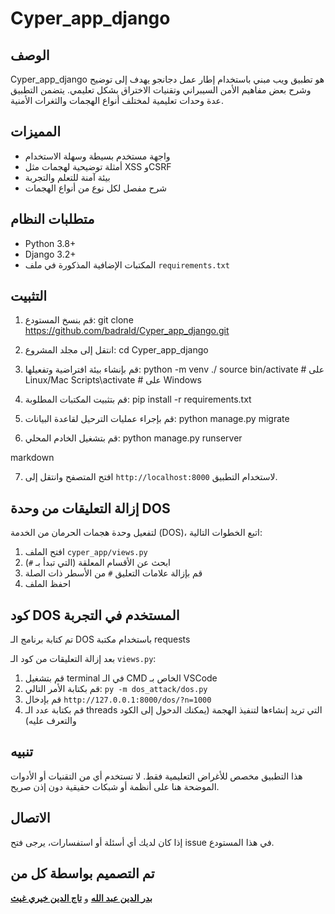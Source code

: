 # Cyper_app_django

## الوصف
Cyper_app_django هو تطبيق ويب مبني باستخدام إطار عمل دجانجو يهدف إلى توضيح وشرح بعض مفاهيم الأمن السيبراني وتقنيات الاختراق بشكل تعليمي. يتضمن التطبيق عدة وحدات تعليمية لمختلف أنواع الهجمات والثغرات الأمنية.

## المميزات
- واجهة مستخدم بسيطة وسهلة الاستخدام
- أمثلة توضيحية لهجمات مثل XSS وCSRF
- بيئة آمنة للتعلم والتجربة
- شرح مفصل لكل نوع من أنواع الهجمات

## متطلبات النظام
- Python 3.8+
- Django 3.2+
- المكتبات الإضافية المذكورة في ملف `requirements.txt`

## التثبيت

1. قم بنسخ المستودع:
git clone https://github.com/badrald/Cyper_app_django.git



2. انتقل إلى مجلد المشروع:
cd Cyper_app_django



3. قم بإنشاء بيئة افتراضية وتفعيلها:
python -m venv ./
source bin/activate # على Linux/Mac
Scripts\activate # على Windows



4. قم بتثبيت المكتبات المطلوبة:
pip install -r requirements.txt



5. قم بإجراء عمليات الترحيل لقاعدة البيانات:
python manage.py migrate



6. قم بتشغيل الخادم المحلي:
python manage.py runserver

markdown


7. افتح المتصفح وانتقل إلى `http://localhost:8000` لاستخدام التطبيق.

## إزالة التعليقات من وحدة DOS

لتفعيل وحدة هجمات الحرمان من الخدمة (DOS)، اتبع الخطوات التالية:

1. افتح الملف `cyper_app/views.py`
2. ابحث عن الأقسام المعلقة (التي تبدأ بـ `#`)
3. قم بإزالة علامات التعليق `#` من الأسطر ذات الصلة
4. احفظ الملف

## كود DOS المستخدم في التجربة 
تم كتابة برنامج الـ DOS باستخدام مكتبة requests 

بعد إزالة التعليقات من كود الـ `views.py`:
1. قم بتشغيل terminal في الـ CMD الخاص بـ VSCode 
2. قم بكتابة الأمر التالي: `py -m dos_attack/dos.py` 
3. قم بإدخال `http://127.0.0.1:8000/dos/?n=1000` 
4. قم بكتابة عدد الـ threads التي تريد إنشاءها لتنفيذ الهجمة (يمكنك الدخول إلى الكود والتعرف عليه)

## تنبيه
هذا التطبيق مخصص للأغراض التعليمية فقط. لا تستخدم أي من التقنيات أو الأدوات الموضحة هنا على أنظمة أو شبكات حقيقية دون إذن صريح.

## الاتصال
إذا كان لديك أي أسئلة أو استفسارات، يرجى فتح issue في هذا المستودع.

## تم التصميم بواسطة كل من 
[**بدر الدين عبد الله**](https://www.facebook.com/badr.alden.374/) و [**تاج الدين خيري غيث**](https://www.facebook.com/profile.php?id=100004292080672)

